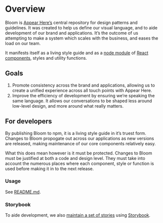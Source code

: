 # Overview

Bloom is [Appear Here’s](https://www.appearhere.co.uk/) central repository for design patterns and guidelines. It was created to help us define our visual language, and to aide development of our brand and applications. It’s the outcome of us attempting to make a system which scales with the business, and eases the load on our team.

It manifests itself as a living style guide and as a [node module](https://www.npmjs.com/package/@appearhere/bloom) of [React components](https://facebook.github.io/react/), styles and utility functions.

## Goals
1. Promote consistency across the brand and applications, allowing us to create a unified experience across all touch points with Appear Here.
2. Improve the efficiency of development by ensuring we’re speaking the same language. It allows our conversations to be shaped less around low-level design, and more around what really matters.

## For developers

By publishing Bloom to npm, it is a living style guide in it’s truest form. Changes to Bloom propogate out across our applications as new versions are released, making maintenance of our core components relatively easy.

What this does mean however is it must be protected. Changes to Bloom must be justified at both a code and design level. They must take into account the numerous places where each component, style or function is used before making it in to the next release.

### Usage

See [README.md](https://github.com/appearhere/bloom/blob/master/README.md).

### Storybook

To aide development, we also [maintain a set of stories](/storybook) using [Storybook](https://github.com/storybooks/storybook).
